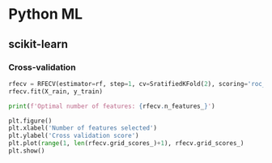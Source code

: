 # Python ML

## scikit-learn

### Cross-validation

```python
rfecv = RFECV(estimator=rf, step=1, cv=SratifiedKFold(2), scoring='roc_auc')
rfecv.fit(X_rain, y_train)

print(f'Optimal number of features: {rfecv.n_features_}')

plt.figure()
plt.xlabel('Number of features selected')
plt.ylabel('Cross validation score')
plt.plot(range(1, len(rfecv.grid_scores_)+1), rfecv.grid_scores_)
plt.show()
```
